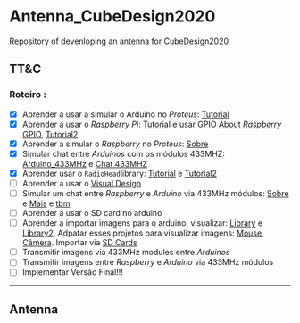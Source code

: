 # Antenna_CubeDesign2020

Repository of devenloping an antenna for CubeDesign2020


## TT&C

### Roteiro :

 - [x] Aprender a usar a simular o Arduino no *Proteus*: [Tutorial](https://www.youtube.com/playlist?list=PLUg-RvBnK2zaHDeWkeXDkz20sXLry8oVH)
 - [x] Aprender a usar o *Raspberry Pi*: [Tutorial](https://www.youtube.com/watch?v=RpseX2ylEuw&list=PLQVvvaa0QuDesV8WWHLLXW_avmTzHmJLv&index=2&t=29s) e usar  GPIO
 [About *Raspberry* GPIO](https://www.youtube.com/watch?v=tQEmtbaO2GY), [Tutorial2](https://www.youtube.com/playlist?list=PLNnwglGGYoTvy37TSGFlv-aFkpg7owWrE)
 - [x] Aprender a simular o *Raspberry* no *Proteus*: [Sobre](https://www.youtube.com/watch?v=PSp7XxqS8S4)
 - [x] Simular chat entre *Arduinos* com os módulos 433MHZ: [Arduino_433MHz](https://www.youtube.com/watch?v=qIHIr61Yb10) e [Chat 433MHZ](https://www.youtube.com/watch?v=PCslmzSDMmA)
 - [x] Aprender usar o `RadioHead`library: [Tutorial](https://www.digikey.com/en/maker/blogs/2019/how-to-wirelessly-transmit-data-on-arduino) e [Tutorial2](https://dronebotworkshop.com/433mhz-rf-modules-arduino/)
 - [ ] Aprender a usar o [Visual Design](https://www.youtube.com/playlist?list=PLXLOTYmVieaJH7-OCWccmdiWgGHp7-vnW)
 - [ ] Simular um chat entre *Raspberry* e *Arduino* via 433MHz módulos: [Sobre](https://magpi.raspberrypi.org/articles/build-433mhz-radio-chat-device) e [Mais](https://www.piddlerintheroot.com/rf-433-mhz/) e [tbm](https://github.com/mrpjevans/rfchat)
 - [ ] Aprender a usar o SD card no arduino
 - [ ] Aprender a importar imagens para o arduino, visualizar: [Library](https://learn.adafruit.com/adafruit-gfx-graphics-library/loading-images) e [Library2](https://www.arduino.cc/en/Reference/TFTLoadImage). Adpatar esses projetos para visualizar imagens:
 [Mouse](http://frenki.net/2013/12/convert-optical-mouse-into-arduino-web-camera/), [Câmera](https://www.youtube.com/playlist?list=PLVilroPGLJaesaS5mP93i0goPck2JK-O4).
 Importar via [SD Cards](https://www.youtube.com/watch?v=XTPi3sqK6SM)
 - [ ] Transmitir imagens via 433MHz modules entre *Arduinos*
 - [ ] Transmitir imagens entre *Raspberry* e *Arduino* via 433MHz módulos
 - [ ] Implementar Versão Final!!!
 
 ---
 
 ## Antenna
